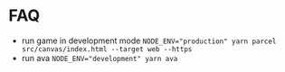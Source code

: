 # FAQ

- run game in development mode `NODE_ENV="production" yarn parcel src/canvas/index.html --target web --https`
- run ava `NODE_ENV="development" yarn ava`
